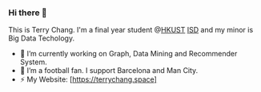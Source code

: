 ### Hi there 👋

This is Terry Chang. I'm a final year student @[HKUST](https://hkust.edu.hk/) [ISD](https://isd.hkust.edu.hk/) and my minor is Big Data Techology.

- 🔭 I’m currently working on Graph, Data Mining and Recommender System.
- 🌱 I’m a football fan. I support Barcelona and Man City.
- ⚡ My Website: [https://terrychang.space]

